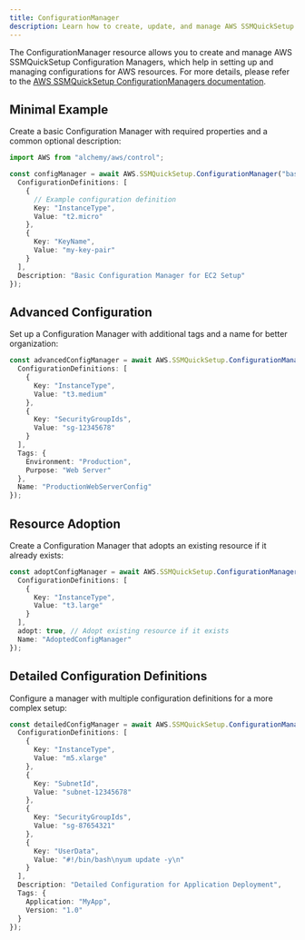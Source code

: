 ```yaml
---
title: ConfigurationManager
description: Learn how to create, update, and manage AWS SSMQuickSetup ConfigurationManagers using Alchemy Cloud Control.
---
```


The ConfigurationManager resource allows you to create and manage AWS SSMQuickSetup Configuration Managers, which help in setting up and managing configurations for AWS resources. For more details, please refer to the [AWS SSMQuickSetup ConfigurationManagers documentation](https://docs.aws.amazon.com/ssmquicksetup/latest/userguide/).

## Minimal Example

Create a basic Configuration Manager with required properties and a common optional description:

```ts
import AWS from "alchemy/aws/control";

const configManager = await AWS.SSMQuickSetup.ConfigurationManager("basicConfigManager", {
  ConfigurationDefinitions: [
    {
      // Example configuration definition
      Key: "InstanceType",
      Value: "t2.micro"
    },
    {
      Key: "KeyName",
      Value: "my-key-pair"
    }
  ],
  Description: "Basic Configuration Manager for EC2 Setup"
});
```

## Advanced Configuration

Set up a Configuration Manager with additional tags and a name for better organization:

```ts
const advancedConfigManager = await AWS.SSMQuickSetup.ConfigurationManager("advancedConfigManager", {
  ConfigurationDefinitions: [
    {
      Key: "InstanceType",
      Value: "t3.medium"
    },
    {
      Key: "SecurityGroupIds",
      Value: "sg-12345678"
    }
  ],
  Tags: {
    Environment: "Production",
    Purpose: "Web Server"
  },
  Name: "ProductionWebServerConfig"
});
```

## Resource Adoption

Create a Configuration Manager that adopts an existing resource if it already exists:

```ts
const adoptConfigManager = await AWS.SSMQuickSetup.ConfigurationManager("adoptConfigManager", {
  ConfigurationDefinitions: [
    {
      Key: "InstanceType",
      Value: "t3.large"
    }
  ],
  adopt: true, // Adopt existing resource if it exists
  Name: "AdoptedConfigManager"
});
```

## Detailed Configuration Definitions

Configure a manager with multiple configuration definitions for a more complex setup:

```ts
const detailedConfigManager = await AWS.SSMQuickSetup.ConfigurationManager("detailedConfigManager", {
  ConfigurationDefinitions: [
    {
      Key: "InstanceType",
      Value: "m5.xlarge"
    },
    {
      Key: "SubnetId",
      Value: "subnet-12345678"
    },
    {
      Key: "SecurityGroupIds",
      Value: "sg-87654321"
    },
    {
      Key: "UserData",
      Value: "#!/bin/bash\nyum update -y\n"
    }
  ],
  Description: "Detailed Configuration for Application Deployment",
  Tags: {
    Application: "MyApp",
    Version: "1.0"
  }
});
```